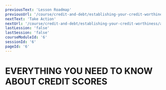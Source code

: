 ```yaml
---
previousText: 'Lesson Roadmap'
previousUrl: '/course/credit-and-debt/establishing-your-credit-worthiness/roadmap'
nextText: 'Take Action'
nextUrl: '/course/credit-and-debt/establishing-your-credit-worthiness/activities'
lastLession: 'false'
lastSession: 'false'
courseModuleId: '6'
sessionId: '6'
pageId: '6'
---
```


# EVERYTHING YOU NEED TO KNOW ABOUT CREDIT SCORES

<sparkle-youtube src="https://www.youtube.com/watch?v=A5NZZcY3I4g"></sparkle-youtube>
